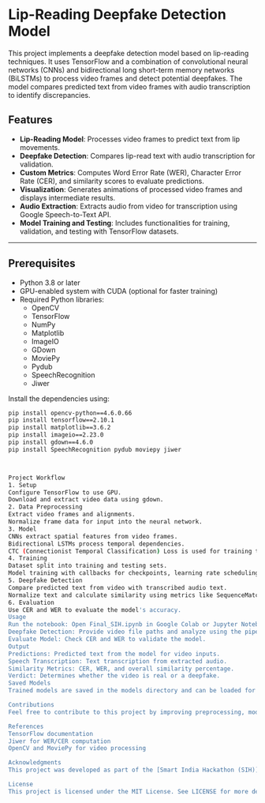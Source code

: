 # Lip-Reading Deepfake Detection Model

This project implements a deepfake detection model based on lip-reading techniques. It uses TensorFlow and a combination of convolutional neural networks (CNNs) and bidirectional long short-term memory networks (BiLSTMs) to process video frames and detect potential deepfakes. The model compares predicted text from video frames with audio transcription to identify discrepancies.

## Features

- **Lip-Reading Model**: Processes video frames to predict text from lip movements.
- **Deepfake Detection**: Compares lip-read text with audio transcription for validation.
- **Custom Metrics**: Computes Word Error Rate (WER), Character Error Rate (CER), and similarity scores to evaluate predictions.
- **Visualization**: Generates animations of processed video frames and displays intermediate results.
- **Audio Extraction**: Extracts audio from video for transcription using Google Speech-to-Text API.
- **Model Training and Testing**: Includes functionalities for training, validation, and testing with TensorFlow datasets.

---

## Prerequisites

- Python 3.8 or later
- GPU-enabled system with CUDA (optional for faster training)
- Required Python libraries:
  - OpenCV
  - TensorFlow
  - NumPy
  - Matplotlib
  - ImageIO
  - GDown
  - MoviePy
  - Pydub
  - SpeechRecognition
  - Jiwer

Install the dependencies using:

```bash
pip install opencv-python==4.6.0.66
pip install tensorflow==2.10.1
pip install matplotlib==3.6.2
pip install imageio==2.23.0
pip install gdown==4.6.0
pip install SpeechRecognition pydub moviepy jiwer



Project Workflow
1. Setup
Configure TensorFlow to use GPU.
Download and extract video data using gdown.
2. Data Preprocessing
Extract video frames and alignments.
Normalize frame data for input into the neural network.
3. Model
CNNs extract spatial features from video frames.
Bidirectional LSTMs process temporal dependencies.
CTC (Connectionist Temporal Classification) Loss is used for training the model.
4. Training
Dataset split into training and testing sets.
Model training with callbacks for checkpoints, learning rate scheduling, and prediction examples.
5. Deepfake Detection
Compare predicted text from video with transcribed audio text.
Normalize text and calculate similarity using metrics like SequenceMatcher.
6. Evaluation
Use CER and WER to evaluate the model's accuracy.
Usage
Run the notebook: Open Final_SIH.ipynb in Google Colab or Jupyter Notebook and execute cells sequentially.
Deepfake Detection: Provide video file paths and analyze using the pipeline.
Evaluate Model: Check CER and WER to validate the model.
Output
Predictions: Predicted text from the model for video inputs.
Speech Transcription: Text transcription from extracted audio.
Similarity Metrics: CER, WER, and overall similarity percentage.
Verdict: Determines whether the video is real or a deepfake.
Saved Models
Trained models are saved in the models directory and can be loaded for predictions.

Contributions
Feel free to contribute to this project by improving preprocessing, model architecture, or extending functionality.

References
TensorFlow documentation
Jiwer for WER/CER computation
OpenCV and MoviePy for video processing

Acknowledgments
This project was developed as part of the [Smart India Hackathon (SIH)] challenge. Special thanks to Nicholas Renotte for downloading Checkpoints.

License
This project is licensed under the MIT License. See LICENSE for more details.